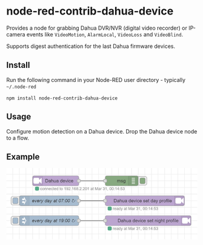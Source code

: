 node-red-contrib-dahua-device
========================

Provides a node for grabbing Dahua DVR/NVR (digital video recorder) or IP-camera events like
<code>VideoMotion</code>, <code>AlarmLocal</code>, <code>VideoLoss</code> and <code>VideoBlind</code>.</p>
Supports digest authentication for the last Dahua firmware devices.


Install
-------

Run the following command in your Node-RED user directory - typically `~/.node-red`

    npm install node-red-contrib-dahua-device

Usage
-----

Configure motion detection on a Dahua device. Drop the Dahua device node to a flow. 

Example
-------
![emaple](https://raw.githubusercontent.com/inwaar/node-red-contrib-dahua-device/master/images/example.png)
